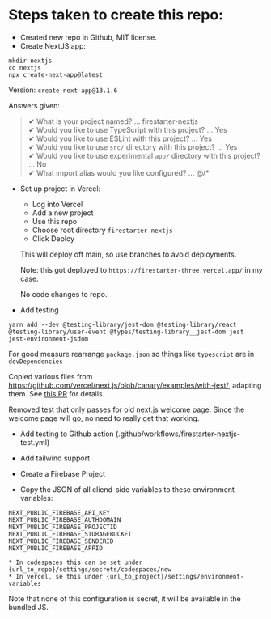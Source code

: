 # Steps taken to create this repo:

* Created new repo in Github, MIT license.
* Create NextJS app:

```
mkdir nextjs
cd nextjs
npx create-next-app@latest
```

Version: `create-next-app@13.1.6`

Answers given:

> ✔ What is your project named? … firestarter-nextjs  
> ✔ Would you like to use TypeScript with this project? … Yes  
> ✔ Would you like to use ESLint with this project? … Yes  
> ✔ Would you like to use `src/` directory with this project? … Yes  
> ✔ Would you like to use experimental `app/` directory with this project? … No   
> ✔ What import alias would you like configured? … @/*  

* Set up project in Vercel: 
    * Log into Vercel
    * Add a new project
    * Use this repo
    * Choose root directory `firestarter-nextjs`
    * Click Deploy

    This will deploy off main, so use branches to avoid deployments.

    Note: this got deployed to `https://firestarter-three.vercel.app/` in my case.

    No code changes to repo.

* Add testing

```
yarn add --dev @testing-library/jest-dom @testing-library/react @testing-library/user-event @types/testing-library__jest-dom jest jest-environment-jsdom
```

For good measure rearrange `package.json` so things like `typescript` are in `devDependencies`

Copied various files from https://github.com/vercel/next.js/blob/canary/examples/with-jest/, adapting them. See [this PR](https://github.com/mcapodici/firestarter/pull/2) for details.

Removed test that only passes for old next.js welcome page. Since the welcome page will go, no need to really get that working.

* Add testing to Github action (.github/workflows/firestarter-nextjs-test.yml)
* Add tailwind support

* Create a Firebase Project
* Copy the JSON of all cliend-side variables to these environment variables:

```
NEXT_PUBLIC_FIREBASE_API_KEY
NEXT_PUBLIC_FIREBASE_AUTHDOMAIN
NEXT_PUBLIC_FIREBASE_PROJECTID
NEXT_PUBLIC_FIREBASE_STORAGEBUCKET
NEXT_PUBLIC_FIREBASE_SENDERID
NEXT_PUBLIC_FIREBASE_APPID
```

    * In codespaces this can be set under {url_to_repo}/settings/secrets/codespaces/new
    * In vercel, se this under {url_to_project}/settings/environment-variables

Note that none of this configuration is secret, it will be available in the bundled JS.

